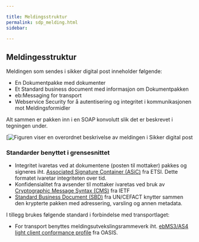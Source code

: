 ```yaml
---

title: Meldingsstruktur  
permalink: sdp_melding.html
sidebar:

---
```


## Meldingesstruktur

Meldingen som sendes i sikker digital post inneholder følgende:

  - En Dokumentpakke med dokumenter
  - Et Standard business document med informasjon om Dokumentpakken
  - eb:Messaging for transport
  - Webservice Security for å autentisering og integritet i
    kommunikasjonen mot Meldingsformidler

Alt sammen er pakken inn i en SOAP konvolutt slik det er beskrevet i
tegningen under.

[![Figuren viser en overordnet beskrivelse av meldingen i Sikker digital
post](https://github.com/difi/felleslosninger/blob/gh-pages/resources/begrep/sikkerDigitalPost/innledning/meldingsstruktur_enkel.jpg?raw=true)

### Standarder benyttet i grensesnittet

  - Integritet ivaretas ved at dokumentene (posten til mottaker) pakkes
    og signeres iht. [Associated Signature Container
    (ASiC)](http://www.etsi.org/deliver/etsi_ts/103100_103199/103174/02.02.01_60/ts_103174v020201p.pdf)
    fra ETSI. Dette formatet ivaretar integriteten over tid.
  - Konfidensialitet fra avsender til mottaker ivaretas ved bruk av
    [Cryptographic Message Syntax
    (CMS)](http://tools.ietf.org/html/rfc5652) fra IETF
  - [Standard Business Document
    (SBD)](http://www.gs1.org/ecom/standards/guidelines#s2) fra
    UN/CEFACT knytter sammen den krypterte pakken med adressering,
    varsling og annen metadata. 

I tillegg brukes følgende standard i forbindelse med transportlaget:

  - For transport benyttes meldingsutvekslingsrammeverk iht. [ebMS3/AS4
    light client conformance
    profile](http://docs.oasis-open.org/ebxml-msg/ebms/v3.0/profiles/AS4-profile/v1.0/os/AS4-profile-v1.0-os.html#__RefHeading__26166_1909778835)
    fra OASIS.
